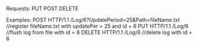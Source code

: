 Requests:
  PUT
  POST
  DELETE

Examples:
  POST HTTP/1.1 /Log/6?UpdatePeriod=25&Path=fileName.txt   //register fileName.txt with updatePer = 25 and id = 6
  PUT HTTP/1.1 /Log/6   //flush log from file with id = 6
  DELETE HTTP/1.1 /Log/6   //delete log with id = 6
